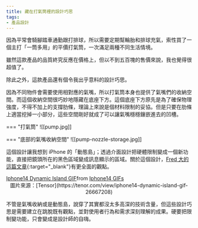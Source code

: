 ```yaml
---
title: 藏在打氣筒裡的設計巧思
tags:
- 產品設計
---
```


因為平常會騎腳踏車通勤跟打排球，所以需要定期幫輪胎和排球充氣，索性買了一個主打「一筒多用」的平價打氣筒，一次滿足兩種不同生活情境。

雖然這款產品的品質終究反應在價格上，但以不到五百塊的售價來說，我也覺得很超值了。

除此之外，這款產品還有個令我出乎意料的設計巧思。

因為不同物件會需要使用相對應的氣嘴，所以打氣筒本身也提供了氣嘴們的收納空間。而這個收納空間很巧妙地隱藏在底座下方。這個底座下方原先是為了確保物理強度，不得不加上的支撐肋條，理論上來說是個材料限制的妥協。但是只要在肋條上適當挖掉一小部分，這些空間剛好就成了可以讓氣嘴穩穩鑲嵌進去的凹槽。

=== "打氣筒"
     ![[pump.jpg]]

=== "底部的氣嘴收納空間"
    ![[pump-nozzle-storage.jpg]]

這個設計讓我想到 iPhone 的「動態島」；透過介面設計把硬體限制變成一個新功能，直接把鏡頭所在的黑色區域變成訊息顯示的區域。關於這個設計，[Fred 大的這篇文章](https://hardcopy.cafe/p/220908){:target="_blank"}有更全面的觀點。

<div class="tenor-gif-embed" data-postid="26667208" data-share-method="host" data-aspect-ratio="1.6" data-width="100%"><a href="https://tenor.com/view/iphone14-dynamic-island-gif-26667208">Iphone14 Dynamic Island GIF</a>from <a href="https://tenor.com/search/iphone14-gifs">Iphone14 GIFs</a></div> <script type="text/javascript" async src="https://tenor.com/embed.js"></script>
<center> 圖片來源：[Tensor](https://tenor.com/view/iphone14-dynamic-island-gif-26667208)</center>

不管是氣嘴收納或是動態島，說穿了其實都沒太多高深的技術含量，但這些設計巧思是需要建立在跳脫既有觀點，並對使用者行為和需求深刻理解的成果。硬要把限制變功能，只會變成是設計師的自嗨。